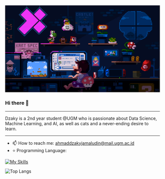![](cs.gif)

### Hi there 👋
-------------------------
Dzaky is a 2nd year student @UGM who is passionate about Data Science, Machine Learning, and AI, as well as cats and a never-ending desire to learn.

-------------------------
- 📫 How to reach me: ahmaddzakyjamaludin@mail.ugm.ac.id
- ⭐️ Programming Language:

[![My Skills](https://skillicons.dev/icons?i=py,js,cpp,ts)](https://skillicons.dev)


![Top Langs](https://github-readme-stats.vercel.app/api/top-langs/?username=dzakyjl&layout=compact&theme=outrun)


<!--
**dzakyjl/dzakyjl** is a ✨ _special_ ✨ repository because its `README.md` (this file) appears on your GitHub profile.

Here are some ideas to get you started:

- 🔭 I’m currently working on ...
- 🌱 I’m currently learning ...
- 👯 I’m looking to collaborate on ...
- 🤔 I’m looking for help with ...
- 💬 Ask me about ...
- 📫 How to reach me: ...
- 😄 Pronouns: ...
- ⚡ Fun fact: ...

- 🔭 I’m a 2nd year student at UGM
- 📊 I’m currently learning Data Science, Machine Learning and AI
- 📫 How to reach me: ahmaddzakyjamaludin@mail.ugm.ac.id
- 🙀 Fun fact: I love cats 

![Dzaky's GitHub stats](https://github-readme-stats.vercel.app/api?username=dzakyjl&theme=tokyonight_icons=true)
-->
